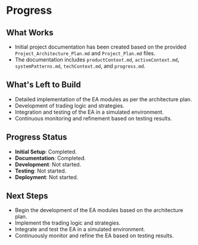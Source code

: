 # Progress

## What Works
- Initial project documentation has been created based on the provided `Project_Architecture_Plan.md` and `Project_Plan.md` files.
- The documentation includes `productContext.md`, `activeContext.md`, `systemPatterns.md`, `techContext.md`, and `progress.md`.

## What's Left to Build
- Detailed implementation of the EA modules as per the architecture plan.
- Development of trading logic and strategies.
- Integration and testing of the EA in a simulated environment.
- Continuous monitoring and refinement based on testing results.

## Progress Status
- **Initial Setup**: Completed.
- **Documentation**: Completed.
- **Development**: Not started.
- **Testing**: Not started.
- **Deployment**: Not started.

## Next Steps
- Begin the development of the EA modules based on the architecture plan.
- Implement the trading logic and strategies.
- Integrate and test the EA in a simulated environment.
- Continuously monitor and refine the EA based on testing results.
